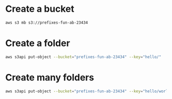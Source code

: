 # Create a bucket
```sh
aws s3 mb s3://prefixes-fun-ab-23434
```

# Create a folder 
```sh
aws s3api put-object --bucket="prefixes-fun-ab-23434" --key="hello/"
```

# Create many folders
```sh
aws s3api put-object --bucket="prefixes-fun-ab-23434" --key="hello/world/this/is/stainly/hellotxt/"
```